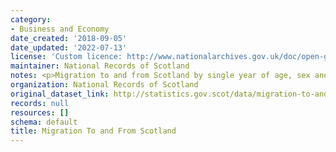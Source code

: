 ```yaml
---
category:
- Business and Economy
date_created: '2018-09-05'
date_updated: '2022-07-13'
license: 'Custom licence: http://www.nationalarchives.gov.uk/doc/open-government-licence/version/3/'
maintainer: National Records of Scotland
notes: <p>Migration to and from Scotland by single year of age, sex and year.</p>
organization: National Records of Scotland
original_dataset_link: http://statistics.gov.scot/data/migration-to-and-from-scotland
records: null
resources: []
schema: default
title: Migration To and From Scotland
---
```

